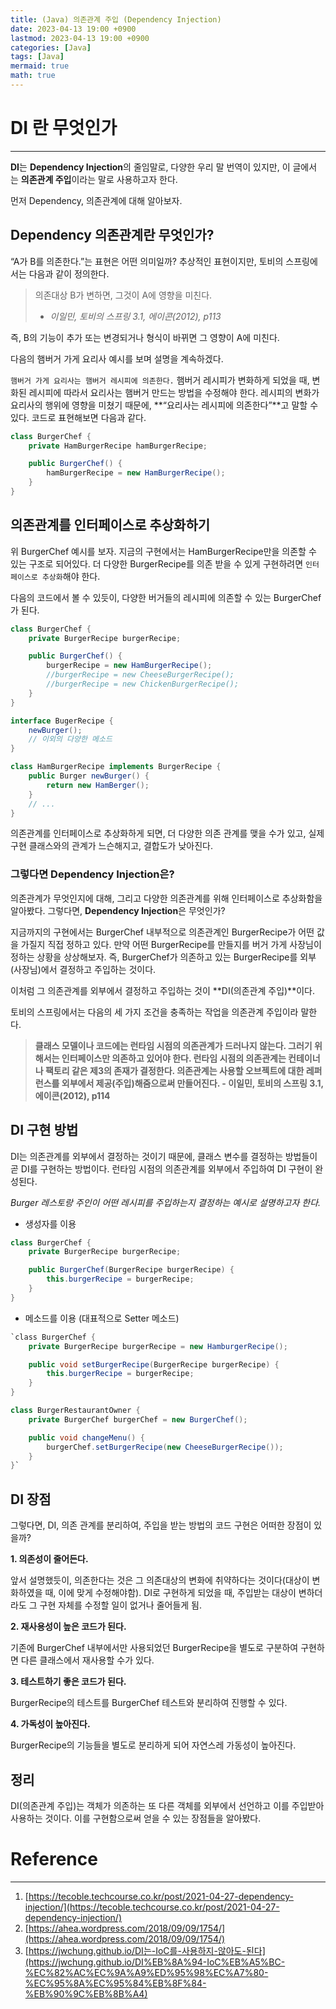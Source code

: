 ```yaml
---
title: (Java) 의존관계 주입 (Dependency Injection)
date: 2023-04-13 19:00 +0900
lastmod: 2023-04-13 19:00 +0900
categories: [Java]
tags: [Java]
mermaid: true
math: true
---
```


# **DI 란 무엇인가**

---

**DI**는 **Dependency Injection**의 줄임말로, 다양한 우리 말 번역이 있지만, 이 글에서는 **의존관계 주입**이라는 말로 사용하고자 한다.

먼저 Dependency, 의존관계에 대해 알아보자.

## **Dependency 의존관계란 무엇인가?**

“A가 B를 의존한다.”는 표현은 어떤 의미일까? 추상적인 표현이지만, 토비의 스프링에서는 다음과 같이 정의한다.

> 의존대상 B가 변하면, 그것이 A에 영향을 미친다.
> 
> - *이일민, 토비의 스프링 3.1, 에이콘(2012), p113*

즉, B의 기능이 추가 또는 변경되거나 형식이 바뀌면 그 영향이 A에 미친다.

다음의 햄버거 가게 요리사 예시를 보며 설명을 계속하겠다.

`햄버거 가게 요리사는 햄버거 레시피에 의존한다.` 햄버거 레시피가 변화하게 되었을 때, 변화된 레시피에 따라서 요리사는 햄버거 만드는 방법을 수정해야 한다. 레시피의 변화가 요리사의 행위에 영향을 미쳤기 때문에, **“요리사는 레시피에 의존한다”**고 말할 수 있다. 코드로 표현해보면 다음과 같다.

```java
class BurgerChef {
    private HamBurgerRecipe hamBurgerRecipe;

    public BurgerChef() {
        hamBurgerRecipe = new HamBurgerRecipe();        
    }
}
```

## **의존관계를 인터페이스로 추상화하기**

위 BurgerChef 예시를 보자. 지금의 구현에서는 HamBurgerRecipe만을 의존할 수 있는 구조로 되어있다. 더 다양한 BurgerRecipe를 의존 받을 수 있게 구현하려면 `인터페이스로 추상화`해야 한다.

다음의 코드에서 볼 수 있듯이, 다양한 버거들의 레시피에 의존할 수 있는 BurgerChef가 된다.

```java
class BurgerChef {
    private BurgerRecipe burgerRecipe;

    public BurgerChef() {
        burgerRecipe = new HamBurgerRecipe();
        //burgerRecipe = new CheeseBurgerRecipe();
        //burgerRecipe = new ChickenBurgerRecipe();
    }
}

interface BugerRecipe {
    newBurger();
    // 이외의 다양한 메소드
} 

class HamBurgerRecipe implements BurgerRecipe {
    public Burger newBurger() {
        return new HamBerger();
    }
    // ...
}
```

의존관계를 인터페이스로 추상화하게 되면, 더 다양한 의존 관계를 맺을 수가 있고, 실제 구현 클래스와의 관계가 느슨해지고, 결합도가 낮아진다.

### **그렇다면 Dependency Injection은?**

의존관계가 무엇인지에 대해, 그리고 다양한 의존관계를 위해 인터페이스로 추상화함을 알아봤다. 그렇다면, **Dependency Injection**은 무엇인가?

지금까지의 구현에서는 BurgerChef 내부적으로 의존관계인 BurgerRecipe가 어떤 값을 가질지 직접 정하고 있다. 만약 어떤 BurgerRecipe를 만들지를 버거 가게 사장님이 정하는 상황을 상상해보자. 즉, BurgerChef가 의존하고 있는 BurgerRecipe를 외부(사장님)에서 결정하고 주입하는 것이다.

이처럼 그 의존관계를 외부에서 결정하고 주입하는 것이 **DI(의존관계 주입)**이다.

토비의 스프링에서는 다음의 세 가지 조건을 충족하는 작업을 의존관계 주입이라 말한다.

> **클래스 모델이나 코드에는 런타임 시점의 의존관계가 드러나지 않는다. 그러기 위해서는 인터페이스만 의존하고 있어야 한다. 런타임 시점의 의존관계는 컨테이너나 팩토리 같은 제3의 존재가 결정한다. 의존관계는 사용할 오브젝트에 대한 레퍼런스를 외부에서 제공(주입)해줌으로써 만들어진다. - 이일민, 토비의 스프링 3.1, 에이콘(2012), p114**
> 

## **DI 구현 방법**

DI는 의존관계를 외부에서 결정하는 것이기 때문에, 클래스 변수를 결정하는 방법들이 곧 DI를 구현하는 방법이다. 런타임 시점의 의존관계를 외부에서 주입하여 DI 구현이 완성된다.

*Burger 레스토랑 주인이 어떤 레시피를 주입하는지 결정하는 예시로 설명하고자 한다.*

- 생성자를 이용

```java
class BurgerChef {
    private BurgerRecipe burgerRecipe;

    public BurgerChef(BurgerRecipe burgerRecipe) {
        this.burgerRecipe = burgerRecipe;
    }
}
```

- 메소드를 이용 (대표적으로 Setter 메소드)

```java
`class BurgerChef {
    private BurgerRecipe burgerRecipe = new HamburgerRecipe();

    public void setBurgerRecipe(BurgerRecipe burgerRecipe) {
        this.burgerRecipe = burgerRecipe;
    }
}

class BurgerRestaurantOwner {
    private BurgerChef burgerChef = new BurgerChef();

    public void changeMenu() {
        burgerChef.setBurgerRecipe(new CheeseBurgerRecipe());
    }
}`
```

## **DI 장점**

그렇다면, DI, 의존 관계를 분리하여, 주입을 받는 방법의 코드 구현은 어떠한 장점이 있을까?

**1. 의존성이 줄어든다.**

앞서 설명했듯이, 의존한다는 것은 그 의존대상의 변화에 취약하다는 것이다(대상이 변화하였을 때, 이에 맞게 수정해야함). DI로 구현하게 되었을 때, 주입받는 대상이 변하더라도 그 구현 자체를 수정할 일이 없거나 줄어들게 됨.

**2. 재사용성이 높은 코드가 된다.**

기존에 BurgerChef 내부에서만 사용되었던 BurgerRecipe을 별도로 구분하여 구현하면 다른 클래스에서 재사용할 수가 있다.

**3. 테스트하기 좋은 코드가 된다.**

BurgerRecipe의 테스트를 BurgerChef 테스트와 분리하여 진행할 수 있다.

**4. 가독성이 높아진다.**

BurgerRecipe의 기능들을 별도로 분리하게 되어 자연스레 가동성이 높아진다.

## **정리**

DI(의존관계 주입)는 객체가 의존하는 또 다른 객체를 외부에서 선언하고 이를 주입받아 사용하는 것이다. 이를 구현함으로써 얻을 수 있는 장점들을 알아봤다.

# Reference

---

1. [https://tecoble.techcourse.co.kr/post/2021-04-27-dependency-injection/](https://tecoble.techcourse.co.kr/post/2021-04-27-dependency-injection/)
2. [https://ahea.wordpress.com/2018/09/09/1754/](https://ahea.wordpress.com/2018/09/09/1754/)
3. [https://jwchung.github.io/DI는-IoC를-사용하지-않아도-된다](https://jwchung.github.io/DI%EB%8A%94-IoC%EB%A5%BC-%EC%82%AC%EC%9A%A9%ED%95%98%EC%A7%80-%EC%95%8A%EC%95%84%EB%8F%84-%EB%90%9C%EB%8B%A4)